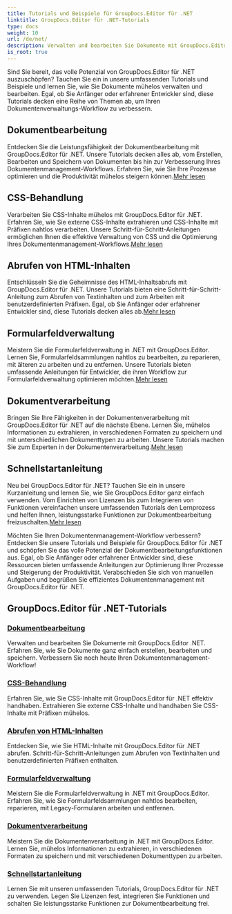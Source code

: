 ```yaml
---
title: Tutorials und Beispiele für GroupDocs.Editor für .NET
linktitle: GroupDocs.Editor für .NET-Tutorials
type: docs
weight: 10
url: /de/net/
description: Verwalten und bearbeiten Sie Dokumente mit GroupDocs.Editor .NET. Erfahren Sie mehr über Dokumentverarbeitung, Dokumentbearbeitung, Abrufen von HTML-Inhalten, Formularfeldverwaltung und mehr!
is_root: true
---
```


Sind Sie bereit, das volle Potenzial von GroupDocs.Editor für .NET auszuschöpfen? Tauchen Sie ein in unsere umfassenden Tutorials und Beispiele und lernen Sie, wie Sie Dokumente mühelos verwalten und bearbeiten. Egal, ob Sie Anfänger oder erfahrener Entwickler sind, diese Tutorials decken eine Reihe von Themen ab, um Ihren Dokumentenverwaltungs-Workflow zu verbessern.

## Dokumentbearbeitung

 Entdecken Sie die Leistungsfähigkeit der Dokumentbearbeitung mit GroupDocs.Editor für .NET. Unsere Tutorials decken alles ab, vom Erstellen, Bearbeiten und Speichern von Dokumenten bis hin zur Verbesserung Ihres Dokumentenmanagement-Workflows. Erfahren Sie, wie Sie Ihre Prozesse optimieren und die Produktivität mühelos steigern können.[Mehr lesen](./document-editing/)

## CSS-Behandlung

 Verarbeiten Sie CSS-Inhalte mühelos mit GroupDocs.Editor für .NET. Erfahren Sie, wie Sie externe CSS-Inhalte extrahieren und CSS-Inhalte mit Präfixen nahtlos verarbeiten. Unsere Schritt-für-Schritt-Anleitungen ermöglichen Ihnen die effektive Verwaltung von CSS und die Optimierung Ihres Dokumentenmanagement-Workflows.[Mehr lesen](./css-handling/)

## Abrufen von HTML-Inhalten

Entschlüsseln Sie die Geheimnisse des HTML-Inhaltsabrufs mit GroupDocs.Editor für .NET. Unsere Tutorials bieten eine Schritt-für-Schritt-Anleitung zum Abrufen von Textinhalten und zum Arbeiten mit benutzerdefinierten Präfixen. Egal, ob Sie Anfänger oder erfahrener Entwickler sind, diese Tutorials decken alles ab.[Mehr lesen](./html-content-retrieval/)

## Formularfeldverwaltung

 Meistern Sie die Formularfeldverwaltung in .NET mit GroupDocs.Editor. Lernen Sie, Formularfeldsammlungen nahtlos zu bearbeiten, zu reparieren, mit älteren zu arbeiten und zu entfernen. Unsere Tutorials bieten umfassende Anleitungen für Entwickler, die ihren Workflow zur Formularfeldverwaltung optimieren möchten.[Mehr lesen](./form-field-management/)

## Dokumentverarbeitung

 Bringen Sie Ihre Fähigkeiten in der Dokumentenverarbeitung mit GroupDocs.Editor für .NET auf die nächste Ebene. Lernen Sie, mühelos Informationen zu extrahieren, in verschiedenen Formaten zu speichern und mit unterschiedlichen Dokumenttypen zu arbeiten. Unsere Tutorials machen Sie zum Experten in der Dokumentenverarbeitung.[Mehr lesen](./document-processing/)

## Schnellstartanleitung

Neu bei GroupDocs.Editor für .NET? Tauchen Sie ein in unsere Kurzanleitung und lernen Sie, wie Sie GroupDocs.Editor ganz einfach verwenden. Vom Einrichten von Lizenzen bis zum Integrieren von Funktionen vereinfachen unsere umfassenden Tutorials den Lernprozess und helfen Ihnen, leistungsstarke Funktionen zur Dokumentbearbeitung freizuschalten.[Mehr lesen](./quick-start-guide/)

Möchten Sie Ihren Dokumentenmanagement-Workflow verbessern? Entdecken Sie unsere Tutorials und Beispiele für GroupDocs.Editor für .NET und schöpfen Sie das volle Potenzial der Dokumentbearbeitungsfunktionen aus. Egal, ob Sie Anfänger oder erfahrener Entwickler sind, diese Ressourcen bieten umfassende Anleitungen zur Optimierung Ihrer Prozesse und Steigerung der Produktivität. Verabschieden Sie sich von manuellen Aufgaben und begrüßen Sie effizientes Dokumentenmanagement mit GroupDocs.Editor für .NET.
## GroupDocs.Editor für .NET-Tutorials 
### [Dokumentbearbeitung](./document-editing/)
Verwalten und bearbeiten Sie Dokumente mit GroupDocs.Editor .NET. Erfahren Sie, wie Sie Dokumente ganz einfach erstellen, bearbeiten und speichern. Verbessern Sie noch heute Ihren Dokumentenmanagement-Workflow!
### [CSS-Behandlung](./css-handling/)
Erfahren Sie, wie Sie CSS-Inhalte mit GroupDocs.Editor für .NET effektiv handhaben. Extrahieren Sie externe CSS-Inhalte und handhaben Sie CSS-Inhalte mit Präfixen mühelos.
### [Abrufen von HTML-Inhalten](./html-content-retrieval/)
Entdecken Sie, wie Sie HTML-Inhalte mit GroupDocs.Editor für .NET abrufen. Schritt-für-Schritt-Anleitungen zum Abrufen von Textinhalten und benutzerdefinierten Präfixen enthalten.
### [Formularfeldverwaltung](./form-field-management/)
Meistern Sie die Formularfeldverwaltung in .NET mit GroupDocs.Editor. Erfahren Sie, wie Sie Formularfeldsammlungen nahtlos bearbeiten, reparieren, mit Legacy-Formularen arbeiten und entfernen.
### [Dokumentverarbeitung](./document-processing/)
Meistern Sie die Dokumentenverarbeitung in .NET mit GroupDocs.Editor. Lernen Sie, mühelos Informationen zu extrahieren, in verschiedenen Formaten zu speichern und mit verschiedenen Dokumenttypen zu arbeiten.
### [Schnellstartanleitung](./quick-start-guide/)
Lernen Sie mit unseren umfassenden Tutorials, GroupDocs.Editor für .NET zu verwenden. Legen Sie Lizenzen fest, integrieren Sie Funktionen und schalten Sie leistungsstarke Funktionen zur Dokumentbearbeitung frei.